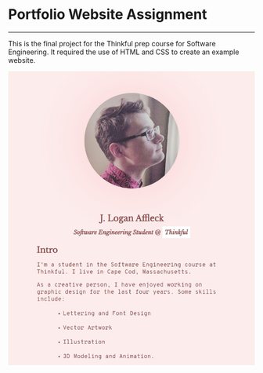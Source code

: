 # Portfolio Website Assignment
***

This is the final project for the Thinkful prep course for Software Engineering. It required the use of HTML and CSS to create an example website. 

![Image](/images/example.jpg)
